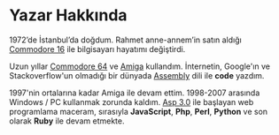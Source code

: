 # Yazar Hakkında

1972’de İstanbul’da doğdum. Rahmet anne-annem’in satın aldığı [Commodore 16](http://en.wikipedia.org/wiki/Commodore_16) ile bilgisayarı hayatımı değiştirdi.

Uzun yıllar [Commodore 64](http://en.wikipedia.org/wiki/Commodore_64) ve [Amiga](http://en.wikipedia.org/wiki/Amiga) kullandım. İnternetin, Google'ın ve Stackoverflow'un olmadığı bir dünyada [Assembly](http://en.wikipedia.org/wiki/Assembly_language) dili ile **code** yazdım.

1997'nin ortalarına kadar Amiga ile devam ettim. 1998-2007 arasında Windows / PC kullanmak zorunda kaldım. [Asp 3.0](http://en.wikipedia.org/wiki/Active_Server_Pages) ile başlayan web programlama maceram, sırasıyla **JavaScript**, **Php**, **Perl**, **Python** ve son olarak **Ruby** ile devam etmekte.


